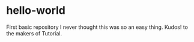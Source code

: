 # hello-world
First basic repository
I never thought this was so an easy thing. Kudos! to the makers of Tutorial.
